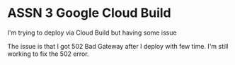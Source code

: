 # ASSN 3 Google Cloud Build
I'm trying to deploy via Cloud Build but having some issue

The issue is that I got 502 Bad Gateway after I deploy with few time. I'm still working to fix the 502 error.
